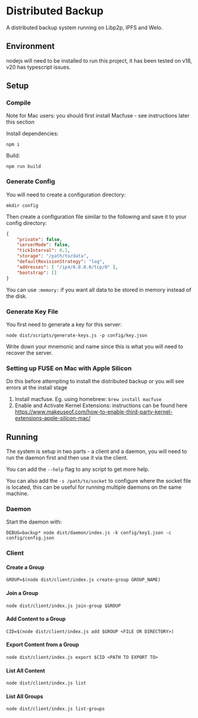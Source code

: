 # Distributed Backup

A distributed backup system running on Libp2p, IPFS and Welo.

## Environment

nodejs will need to be installed to run this project, it has been tested on v18, v20 has typescript issues.

## Setup

### Compile

Note for Mac users: you should first install Macfuse - see instructions later this section

Install dependencies:
```
npm i
```

Build:
```
npm run build
```

### Generate Config

You will need to create a configuration directory:
```
mkdir config
```

Then create a configuration file similar to the following and save it to your config directory:
```json
{
	"private": false,
	"serverMode": false,
	"tickInterval": 0.1,
	"storage": "/path/to/data",
	"defaultRevisionStrategy": "log",
	"addresses": [ "/ip4/0.0.0.0/tcp/0" ],
	"bootstrap": []
}
```

You can use `:memory:` if you want all data to be stored in memory instead of the disk.

### Generate Key File

You first need to generate a key for this server:
```
node dist/scripts/generate-keys.js -p config/key.json
```

Write down your mnemonic and name since this is what you will need to recover the server.

### Setting up FUSE on Mac with Apple Silicon

Do this before attempting to install the distributed backup or you will see errors at the install stage
1. Install macfuse. Eg. using homebrew: `brew install macfuse`
2. Enable and Activate Kernel Extensions: instructions can be found here https://www.makeuseof.com/how-to-enable-third-party-kernel-extensions-apple-silicon-mac/


## Running

The system is setup in two parts - a client and a daemon, you will need to run the daemon first and then use it via the client.

You can add the `--help` flag to any script to get more help.

You can also add the `-s /path/to/socket` to configure where the socket file is located, this can be useful for running multiple daemons on the same machine.

### Daemon
Start the daemon with:

```
DEBUG=backup* node dist/daemon/index.js -k config/key1.json -c config/config.json
```

### Client

#### Create a Group

```
GROUP=$(node dist/client/index.js create-group GROUP_NAME)
```

#### Join a Group

```
node dist/client/index.js join-group $GROUP
```

#### Add Content to a Group

```
CID=$(node dist/client/index.js add $GROUP <FILE OR DIRECTORY>)
```

#### Export Content from a Group

```
node dist/client/index.js export $CID <PATH TO EXPORT TO>
```

#### List All Content

```
node dist/client/index.js list
```

#### List All Groups

```
node dist/client/index.js list-groups
```
